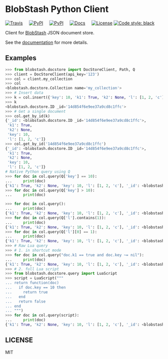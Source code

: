 # BlobStash Python Client

[![Travis](https://img.shields.io/travis/tsileo/blobstash-python-docstore.svg?maxAge=2592000)](https://travis-ci.org/tsileo/blobstash-python)
&nbsp; &nbsp; [![PyPI](https://img.shields.io/pypi/v/blobstash-docstore.svg)](https://pypi.python.org/pypi/blobstash)
&nbsp; &nbsp; [![PyPI](https://img.shields.io/pypi/pyversions/blobstash-docstore.svg)](https://pypi.python.org/pypi/blobstash)
&nbsp; &nbsp; [![Docs](https://img.shields.io/badge/docs-latest-brightgreen.svg)](https://blobstash-python-docstore.a4.io/)
&nbsp; &nbsp; [![License](http://img.shields.io/badge/license-MIT-red.svg?style=flat)](https://raw.githubusercontent.com/tsileo/blobstash-python/master/LICENSE)
<a href="https://github.com/ambv/black"><img alt="Code style: black" src="https://img.shields.io/badge/code%20style-black-000000.svg"></a>

Client for [BlobStash](https://github.com/tsileo/blobstash) JSON document store.

See the [documentation](https://blobstash-python-docstore.a4.io/) for more details.

## Examples

```python
>>> from blobstash.docstore import DocStoreClient, Path, Q
>>> client = DocStoreClient(api_key='123')
>>> col = client.my_collection
>>> col
<blobstash.docstore.Collection name='my_collection'>
>>> # Insert data
>>> k = col.insert({'key': 10, 'k1': True, 'k2': None, 'l': [1, 2, 'c']})
>>> k
<blobstash.docstore.ID _id='14d854f6e9ee37a9cd8c1ffc'>
>>> # Get a single document
>>> col.get_by_id(k)
{'_id': <blobstash.docstore.ID _id='14d854f6e9ee37a9cd8c1ffc'>,
 'k1': True,
 'k2': None,
 'key': 10,
 'l': [1, 2, 'c']}
>>> col.get_by_id('14d854f6e9ee37a9cd8c1ffc')
{'_id': <blobstash.docstore.ID _id='14d854f6e9ee37a9cd8c1ffc'>,
 'k1': True,
 'k2': None,
 'key': 10,
 'l': [1, 2, 'c']}
# Native Python query using Q
>>> for doc in col.query(Q['key'] == 10):
...     print(doc)
{'k1': True, 'k2': None, 'key': 10, 'l': [1, 2, 'c'], '_id': <blobstash.docstore.ID _id='14d854f6e9ee37a9cd8c1ffc'>}
>>> for doc in col.query(Q['key'] > 10):
...     print(doc)

>>> for doc in col.query():
...     print(doc)
{'k1': True, 'k2': None, 'key': 10, 'l': [1, 2, 'c'], '_id': <blobstash.docstore.ID _id='14d854f6e9ee37a9cd8c1ffc'>}
>>> for doc in col.query(Q['l'].contains(1)):
...     print(doc)
{'k1': True, 'k2': None, 'key': 10, 'l': [1, 2, 'c'], '_id': <blobstash.docstore.ID _id='14d854f6e9ee37a9cd8c1ffc'>}
>>> for doc in col.query(Q['l'][0] == 1):
...     print(doc)
{'k1': True, 'k2': None, 'key': 10, 'l': [1, 2, 'c'], '_id': <blobstash.docstore.ID _id='14d854f6e9ee37a9cd8c1ffc'>}
>>> # Raw Lua query
>>> # 1. in shortcut mode
>>> for doc in col.query("doc.k1 == true and doc.key ~= nil"):
...     print(doc)
{'k1': True, 'k2': None, 'key': 10, 'l': [1, 2, 'c'], '_id': <blobstash.docstore.ID _id='14d854f6e9ee37a9cd8c1ffc'>}
>>> # 2. full Lua script
>>> from blobstash.docstore.query import LuaScript
>>> script = LuaScript("""
... return function(doc)
...   if doc.key == 10 then
...     return true
...   end
...   return false
... end
... """)
>>> for doc in col.query(script):
...     print(doc)
{'k1': True, 'k2': None, 'key': 10, 'l': [1, 2, 'c'], '_id': <blobstash.docstore.ID _id='14d854f6e9ee37a9cd8c1ffc'>}
```

## LICENSE

MIT
